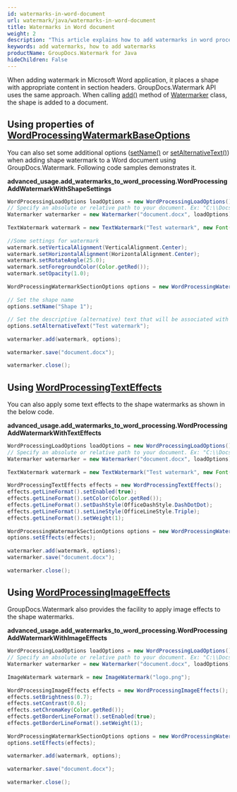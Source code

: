 ```yaml
---
id: watermarks-in-word-document
url: watermark/java/watermarks-in-word-document
title: Watermarks in Word document
weight: 2
description: "This article explains how to add watermarks in word processing document in Java."
keywords: add watermarks, how to add watermarks
productName: GroupDocs.Watermark for Java
hideChildren: False
---
```

When adding watermark in Microsoft Word application, it places a shape with appropriate content in section headers. GroupDocs.Watermark API uses the same approach. When calling [add()](https://reference.groupdocs.com/watermark/java/com.groupdocs.watermark/Watermarker#add(com.groupdocs.watermark.Watermark)) method of [Watermarker](https://reference.groupdocs.com/watermark/java/com.groupdocs.watermark/Watermarker) class, the shape is added to a document.

## Using properties of [WordProcessingWatermarkBaseOptions](https://reference.groupdocs.com/watermark/java/com.groupdocs.watermark.options/WordProcessingWatermarkBaseOptions)

You can also set some additional options ([setName()](https://reference.groupdocs.com/watermark/java/com.groupdocs.watermark.options/WordProcessingWatermarkBaseOptions#setName(java.lang.String)) or [setAlternativeText()](https://reference.groupdocs.com/watermark/java/com.groupdocs.watermark.options/WordProcessingWatermarkBaseOptions#setAlternativeText(java.lang.String))) when adding shape watermark to a Word document using GroupDocs.Watermark. Following code samples demonstrates it.

**advanced\_usage.add\_watermarks\_to\_word\_processing.WordProcessingAddWatermarkWithShapeSettings**

```java
WordProcessingLoadOptions loadOptions = new WordProcessingLoadOptions();                                   
// Specify an absolute or relative path to your document. Ex: "C:\\Docs\\document.docx"
Watermarker watermarker = new Watermarker("document.docx", loadOptions);                          
                                                                                                           
TextWatermark watermark = new TextWatermark("Test watermark", new Font("Arial", 19));                      
                                                                                                           
//Some settings for watermark                                                                              
watermark.setVerticalAlignment(VerticalAlignment.Center);                                                  
watermark.setHorizontalAlignment(HorizontalAlignment.Center);                                              
watermark.setRotateAngle(25.0);                                                                            
watermark.setForegroundColor(Color.getRed());                                                              
watermark.setOpacity(1.0);                                                                                 
                                                                                                           
WordProcessingWatermarkSectionOptions options = new WordProcessingWatermarkSectionOptions();               
                                                                                                           
// Set the shape name                                                                                      
options.setName("Shape 1");                                                                                
                                                                                                           
// Set the descriptive (alternative) text that will be associated with the shape                           
options.setAlternativeText("Test watermark");                                                              
                                                                                                           
watermarker.add(watermark, options);                                                                       
                                                                                                           
watermarker.save("document.docx");                                                               
                                                                                                           
watermarker.close();                                                                                       
```

## Using [WordProcessingTextEffects](https://reference.groupdocs.com/watermark/java/com.groupdocs.watermark.options/WordProcessingTextEffects)

You can also apply some text effects to the shape watermarks as shown in the below code.

**advanced\_usage.add\_watermarks\_to\_word\_processing.WordProcessingAddWatermarkWithTextEffects**

```java
WordProcessingLoadOptions loadOptions = new WordProcessingLoadOptions();                                   
// Specify an absolute or relative path to your document. Ex: "C:\\Docs\\document.docx"
Watermarker watermarker = new Watermarker("document.docx", loadOptions);                          
                                                                                                           
TextWatermark watermark = new TextWatermark("Test watermark", new Font("Arial", 19));                      
                                                                                                           
WordProcessingTextEffects effects = new WordProcessingTextEffects();                                       
effects.getLineFormat().setEnabled(true);                                                                  
effects.getLineFormat().setColor(Color.getRed());                                                          
effects.getLineFormat().setDashStyle(OfficeDashStyle.DashDotDot);                                          
effects.getLineFormat().setLineStyle(OfficeLineStyle.Triple);                                              
effects.getLineFormat().setWeight(1);                                                                      
                                                                                                           
WordProcessingWatermarkSectionOptions options = new WordProcessingWatermarkSectionOptions();               
options.setEffects(effects);                                                                               
                                                                                                           
watermarker.add(watermark, options);                                                                       
watermarker.save("document.docx");                                                               
                                                                                                           
watermarker.close();                                                                                       
```

## Using [WordProcessingImageEffects](https://reference.groupdocs.com/watermark/java/com.groupdocs.watermark.options/WordProcessingImageEffects)

GroupDocs.Watermark also provides the facility to apply image effects to the shape watermarks.

**advanced\_usage.add\_watermarks\_to\_word\_processing.WordProcessingAddWatermarkWithImageEffects**

```java
WordProcessingLoadOptions loadOptions = new WordProcessingLoadOptions();                                   
// Specify an absolute or relative path to your document. Ex: "C:\\Docs\\document.docx"
Watermarker watermarker = new Watermarker("document.docx", loadOptions);                          
                                                                                                           
ImageWatermark watermark = new ImageWatermark("logo.png");                                          
                                                                                                           
WordProcessingImageEffects effects = new WordProcessingImageEffects();                                     
effects.setBrightness(0.7);                                                                                
effects.setContrast(0.6);                                                                                  
effects.setChromaKey(Color.getRed());                                                                      
effects.getBorderLineFormat().setEnabled(true);                                                            
effects.getBorderLineFormat().setWeight(1);                                                                
                                                                                                           
WordProcessingWatermarkSectionOptions options = new WordProcessingWatermarkSectionOptions();               
options.setEffects(effects);                                                                               
                                                                                                           
watermarker.add(watermark, options);                                                                       
                                                                                                           
watermarker.save("document.docx");                                                               
                                                                                                           
watermarker.close();                                                                                       
```

